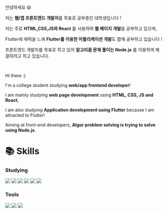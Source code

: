 안녕하세요 😃

저는 **웹/앱 프론트엔드 개발자**를 목표로 공부중인 대학생입니다 !

저는 주로 **HTML,CSS,JS와 React** 를 사용하여 **웹 페이지 개발**을 공부하고 있으며,

Flutter에 매력을 느껴 **Flutter를 이용한 어플리케이션 개발**도 함께 공부하고 있습니다 !

프론트엔드 개발자를 목표로 하고 있어 **알고리즘 문제 풀이는 Node.js** 를 이용하여 해결하려고 하고 있습니다.

<br>

Hi there :)

I'm a college student studying **web/app frontend developer**!

I am mainly studying **web page development** using **HTML, CSS, JS and React**,

I am also studying **Application development using Flutter** because I am attracted to Flutter!

Aiming at front-end developers, **Algor problem solving is trying to solve using Node.js**.

# 📚 Skills

### Studying
<img src="https://img.shields.io/badge/react-61DAFB?style=for-the-badge&logo=react&logoColor=black"> <img src="https://img.shields.io/badge/html-E34F26?style=for-the-badge&logo=html5&logoColor=white"> <img src="https://img.shields.io/badge/css-1572B6?style=for-the-badge&logo=css3&logoColor=white"> <img src="https://img.shields.io/badge/javascript-F7DF1E?style=for-the-badge&logo=javascript&logoColor=black"> <img src="https://img.shields.io/badge/flutter-02569B?style=for-the-badge&logo=flutter&logoColor=white"> <img src="https://img.shields.io/badge/dart-0175C2?style=for-the-badge&logo=dart&logoColor=white">

### Tools
<img src="https://img.shields.io/badge/git-F05032?style=for-the-badge&logo=git&logoColor=white"> <img src="https://img.shields.io/badge/visualstudiocode-007ACC?style=for-the-badge&logo=visualstudiocode&logoColor=white"> <img src="https://img.shields.io/badge/figma-F24E1E?style=for-the-badge&logo=figma&logoColor=white">


<!--
**Kuneosu/Kuneosu** is a ✨ _special_ ✨ repository because its `README.md` (this file) appears on your GitHub profile.

Here are some ideas to get you started:

- 🔭 I’m currently working on ...
- 🌱 I’m currently learning ...
- 👯 I’m looking to collaborate on ...
- 🤔 I’m looking for help with ...
- 💬 Ask me about ...
- 📫 How to reach me: ...
- 😄 Pronouns: ...
- ⚡ Fun fact: ..
-->
